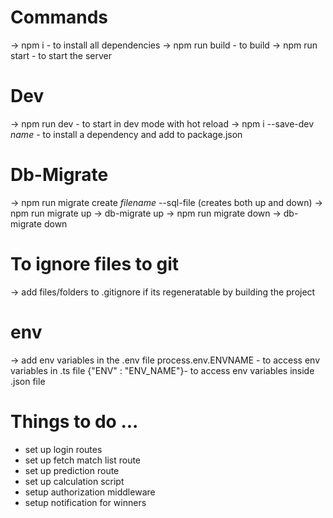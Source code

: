 # Commands 

-> npm i - to install all dependencies 
-> npm run build - to build
-> npm run start - to start the server

# Dev 
-> npm run dev   - to start in dev mode with hot reload
-> npm i --save-dev *name* - to install a dependency and add to package.json 
# Db-Migrate

-> npm run migrate create *filename* --sql-file (creates both up and down)
-> npm run migrate up -> db-migrate up
-> npm run migrate down -> db-migrate down

# To ignore files to git
-> add files/folders to .gitignore if its regeneratable by building the project

# env
-> add env variables in the .env file
process.env.ENVNAME - to access env variables in .ts file
{"ENV" : "ENV_NAME"}- to access env variables inside .json file




# Things to do ...
- set up login routes
- set up fetch match list route
- set up prediction route
- set up calculation script
- setup authorization middleware
- setup notification for winners